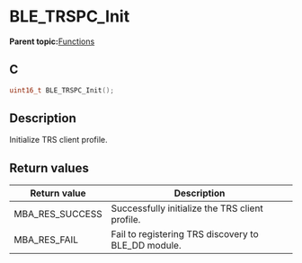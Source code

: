 # BLE\_TRSPC\_Init

**Parent topic:**[Functions](GUID-867B4F56-BB72-4ABA-9615-955A27CDA38D.md)

## C

```c
uint16_t BLE_TRSPC_Init();
```

## Description

Initialize TRS client profile.

## Return values

|Return value|Description|
|------------|-----------|
|MBA\_RES\_SUCCESS|Successfully initialize the TRS client profile.|
|MBA\_RES\_FAIL|Fail to registering TRS discovery to BLE\_DD module.|

